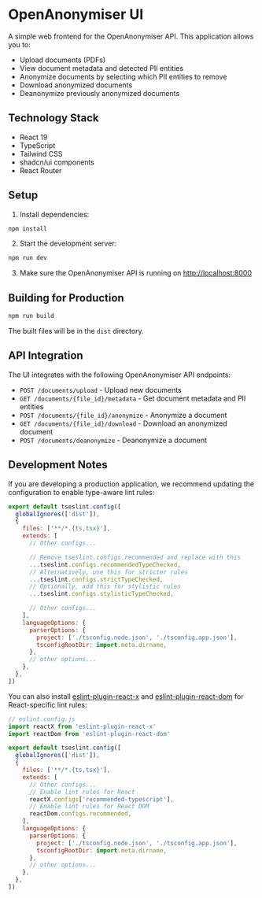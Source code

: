 # OpenAnonymiser UI

A simple web frontend for the OpenAnonymiser API. This application allows you to:

- Upload documents (PDFs)
- View document metadata and detected PII entities
- Anonymize documents by selecting which PII entities to remove
- Download anonymized documents
- Deanonymize previously anonymized documents

## Technology Stack

- React 19
- TypeScript
- Tailwind CSS
- shadcn/ui components
- React Router

## Setup

1. Install dependencies:

```bash
npm install
```

2. Start the development server:

```bash
npm run dev
```

3. Make sure the OpenAnonymiser API is running on <http://localhost:8000>

## Building for Production

```bash
npm run build
```

The built files will be in the `dist` directory.

## API Integration

The UI integrates with the following OpenAnonymiser API endpoints:

- `POST /documents/upload` - Upload new documents
- `GET /documents/{file_id}/metadata` - Get document metadata and PII entities
- `POST /documents/{file_id}/anonymize` - Anonymize a document
- `GET /documents/{file_id}/download` - Download an anonymized document
- `POST /documents/deanonymize` - Deanonymize a document

## Development Notes

If you are developing a production application, we recommend updating the configuration to enable type-aware lint rules:

```js
export default tseslint.config([
  globalIgnores(['dist']),
  {
    files: ['**/*.{ts,tsx}'],
    extends: [
      // Other configs...

      // Remove tseslint.configs.recommended and replace with this
      ...tseslint.configs.recommendedTypeChecked,
      // Alternatively, use this for stricter rules
      ...tseslint.configs.strictTypeChecked,
      // Optionally, add this for stylistic rules
      ...tseslint.configs.stylisticTypeChecked,

      // Other configs...
    ],
    languageOptions: {
      parserOptions: {
        project: ['./tsconfig.node.json', './tsconfig.app.json'],
        tsconfigRootDir: import.meta.dirname,
      },
      // other options...
    },
  },
])
```

You can also install [eslint-plugin-react-x](https://github.com/Rel1cx/eslint-react/tree/main/packages/plugins/eslint-plugin-react-x) and [eslint-plugin-react-dom](https://github.com/Rel1cx/eslint-react/tree/main/packages/plugins/eslint-plugin-react-dom) for React-specific lint rules:

```js
// eslint.config.js
import reactX from 'eslint-plugin-react-x'
import reactDom from 'eslint-plugin-react-dom'

export default tseslint.config([
  globalIgnores(['dist']),
  {
    files: ['**/*.{ts,tsx}'],
    extends: [
      // Other configs...
      // Enable lint rules for React
      reactX.configs['recommended-typescript'],
      // Enable lint rules for React DOM
      reactDom.configs.recommended,
    ],
    languageOptions: {
      parserOptions: {
        project: ['./tsconfig.node.json', './tsconfig.app.json'],
        tsconfigRootDir: import.meta.dirname,
      },
      // other options...
    },
  },
])
```
